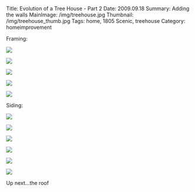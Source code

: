Title: Evolution of a Tree House - Part 2
Date: 2009.09.18
Summary: Adding the walls
MainImage: /img/treehouse.jpg
Thumbnail: /img/treehouse_thumb.jpg
Tags: home, 1805 Scenic, treehouse
Category: homeimprovement

Framing:
<p><img src="/img/treehouse/framing.jpg" class="smallimg" /></p>
<p><img src="/img/treehouse/framing2.jpg" class="smallimg" /></p>
<p><img src="/img/treehouse/framing3.jpg" class="smallimg" /></p>
<p><img src="/img/treehouse/three_framed_walls.jpg" class="smallimg" /></p>
<p><img src="/img/treehouse/from_afar1.jpg" class="smallimg" /></p>

Siding:
<p><img src="/img/treehouse/inside.jpg" class="smallimg" /></p>
<p><img src="/img/treehouse/inside2.jpg" class="smallimg" /></p>
<p><img src="/img/treehouse/inside3.jpg" class="smallimg" /></p>
<p><img src="/img/treehouse/looking_up.jpg" class="smallimg" /></p>
<p><img src="/img/treehouse/walls_done.jpg" class="smallimg" /></p>
<p><img src="/img/treehouse/from_afar.jpg" class="smallimg" /></p>

Up next...the roof
